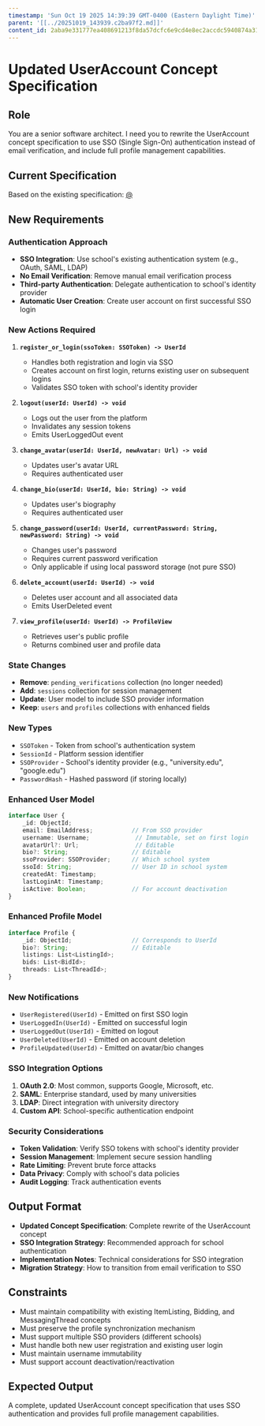 ```yaml
---
timestamp: 'Sun Oct 19 2025 14:39:39 GMT-0400 (Eastern Daylight Time)'
parent: '[[../20251019_143939.c2ba97f2.md]]'
content_id: 2aba9e331777ea408691213f8da57dcfc6e9cd4e8ec2accdc5940874a31729a6
---
```


# Updated UserAccount Concept Specification

## Role

You are a senior software architect. I need you to rewrite the UserAccount concept specification to use SSO (Single Sign-On) authentication instead of email verification, and include full profile management capabilities.

## Current Specification

Based on the existing specification: [@](../../SwapIt_spec.md)

## New Requirements

### Authentication Approach

* **SSO Integration**: Use school's existing authentication system (e.g., OAuth, SAML, LDAP)
* **No Email Verification**: Remove manual email verification process
* **Third-party Authentication**: Delegate authentication to school's identity provider
* **Automatic User Creation**: Create user account on first successful SSO login

### New Actions Required

1. **`register_or_login(ssoToken: SSOToken) -> UserId`**
   * Handles both registration and login via SSO
   * Creates account on first login, returns existing user on subsequent logins
   * Validates SSO token with school's identity provider

2. **`logout(userId: UserId) -> void`**
   * Logs out the user from the platform
   * Invalidates any session tokens
   * Emits UserLoggedOut event

3. **`change_avatar(userId: UserId, newAvatar: Url) -> void`**
   * Updates user's avatar URL
   * Requires authenticated user

4. **`change_bio(userId: UserId, bio: String) -> void`**
   * Updates user's biography
   * Requires authenticated user

5. **`change_password(userId: UserId, currentPassword: String, newPassword: String) -> void`**
   * Changes user's password
   * Requires current password verification
   * Only applicable if using local password storage (not pure SSO)

6. **`delete_account(userId: UserId) -> void`**
   * Deletes user account and all associated data
   * Emits UserDeleted event

7. **`view_profile(userId: UserId) -> ProfileView`**
   * Retrieves user's public profile
   * Returns combined user and profile data

### State Changes

* **Remove**: `pending_verifications` collection (no longer needed)
* **Add**: `sessions` collection for session management
* **Update**: User model to include SSO provider information
* **Keep**: `users` and `profiles` collections with enhanced fields

### New Types

* `SSOToken` - Token from school's authentication system
* `SessionId` - Platform session identifier
* `SSOProvider` - School's identity provider (e.g., "university.edu", "google.edu")
* `PasswordHash` - Hashed password (if storing locally)

### Enhanced User Model

```typescript
interface User {
    _id: ObjectId;
    email: EmailAddress;           // From SSO provider
    username: Username;             // Immutable, set on first login
    avatarUrl?: Url;                // Editable
    bio?: String;                  // Editable
    ssoProvider: SSOProvider;      // Which school system
    ssoId: String;                 // User ID in school system
    createdAt: Timestamp;
    lastLoginAt: Timestamp;
    isActive: Boolean;             // For account deactivation
}
```

### Enhanced Profile Model

```typescript
interface Profile {
    _id: ObjectId;                 // Corresponds to UserId
    bio?: String;                  // Editable
    listings: List<ListingId>;
    bids: List<BidId>;
    threads: List<ThreadId>;
}
```

### New Notifications

* `UserRegistered(UserId)` - Emitted on first SSO login
* `UserLoggedIn(UserId)` - Emitted on successful login
* `UserLoggedOut(UserId)` - Emitted on logout
* `UserDeleted(UserId)` - Emitted on account deletion
* `ProfileUpdated(UserId)` - Emitted on avatar/bio changes

### SSO Integration Options

1. **OAuth 2.0**: Most common, supports Google, Microsoft, etc.
2. **SAML**: Enterprise standard, used by many universities
3. **LDAP**: Direct integration with university directory
4. **Custom API**: School-specific authentication endpoint

### Security Considerations

* **Token Validation**: Verify SSO tokens with school's identity provider
* **Session Management**: Implement secure session handling
* **Rate Limiting**: Prevent brute force attacks
* **Data Privacy**: Comply with school's data policies
* **Audit Logging**: Track authentication events

## Output Format

* **Updated Concept Specification**: Complete rewrite of the UserAccount concept
* **SSO Integration Strategy**: Recommended approach for school authentication
* **Implementation Notes**: Technical considerations for SSO integration
* **Migration Strategy**: How to transition from email verification to SSO

## Constraints

* Must maintain compatibility with existing ItemListing, Bidding, and MessagingThread concepts
* Must preserve the profile synchronization mechanism
* Must support multiple SSO providers (different schools)
* Must handle both new user registration and existing user login
* Must maintain username immutability
* Must support account deactivation/reactivation

## Expected Output

A complete, updated UserAccount concept specification that uses SSO authentication and provides full profile management capabilities.
